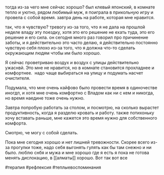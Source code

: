 тогда из-за чего мне сейчас хорошо? был клевый японский, в комнате тепло и уютно, рядом любимый муж, я поиграла в прикольную игру и провела с собой время. завтра день на работе, которая мне нравится. 

так, что я чувствую? тревогу из-за того, что я не дала на прошлой неделе владу эту поездку, хотя это его решение не ехать туда, это его решение и его сила. он сегодня много раз говорил про причинение заботы, и я действительно это часто делаю, я действительно постоянно чувствую себя плохо из-за того, что я должна что-то сделать окружающим людям чтобы им было хорошо. 

Я сейчас проветриваю воздух и воздух с улицы действительно ужаснвй. Это мне не нравится, но в комнате становится прохладнее и комфортнее.  надо чаще выбираться на улицу и подумать насчет очистителя.

Подумала, что мне очень кайфово было провести время в одиночестве иногдп, и хотя мне очень комфортно с Владом как ни с кем и никогда, но время наедине тоже очень нужно.

Завтра попробую работать за столом, и посмотрю, на сколько вырастет продуктивность, когда я разделю кровать и работу. также потихоньку хочу вставать раньше, мне кажется это время нужно для собственного комфорта. 

Смотрю, че могу с собой сделать. 

Пока мне сегодня хорошо и нет лишней тревожности. Скорее всего из-за прогулки тоже, надо себя выгонять гулять как бы там снежно и ни было. люблю снбя и мужа и мне хорошо где я есть я пока не готова менять дислокацию, в [[алматы]] хорошо. Вот так вот все

#терапия #рефлексия #теплыевоспоминания 